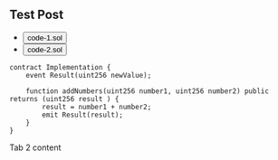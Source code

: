 ## Test Post

<ul class="nav nav-pills mb-3" id="pills-tab" role="tablist">
  <li class="nav-item" role="presentation">
    <button class="nav-link active" id="pills-1-tab" data-bs-toggle="pill" data-bs-target="#pills-1" type="button" role="tab">code-1.sol</button>
  </li>
  <li class="nav-item" role="presentation">
    <button class="nav-link" id="pills-2-tab" data-bs-toggle="pill" data-bs-target="#pills-2" type="button" role="tab">code-2.sol</button>
  </li>
</ul>

<div class="tab-content" id="pills-tabContent">
  <div class="tab-pane fade show active" id="pills-1" role="tabpanel">

```solidity
contract Implementation {
    event Result(uint256 newValue);

    function addNumbers(uint256 number1, uint256 number2) public returns (uint256 result ) {
        result = number1 + number2;
        emit Result(result);
    }
}
```
  </div>
  <div class="tab-pane fade show active" id="pills-1" role="tabpanel">

<p>Tab 2 content</p>
  </div>
</div>
